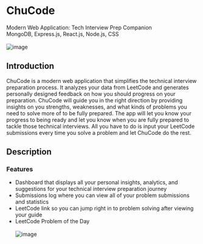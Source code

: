 # ChuCode
Modern Web Application: Tech Interview Prep Companion <br />
MongoDB, Express.js, React.js, Node.js, CSS <br /><br />
![image](https://github.com/malchu/chucodeweb/assets/64337385/a01b9b14-6126-43db-b616-17cc3edd5e84)


## Introduction
ChuCode is a modern web application that simplifies the technical interview preparation process. It analyzes your data from LeetCode and generates personally designed feedback on how you should progress on your preparation. ChuCode will guide you in the right direction by providing insights on you strengths, weaknesses, and what kinds of problems you need to solve more of to be fully prepared. The app will let you know your progress to being ready and let you know when you are fully prepared to tackle those technical interviews. All you have to do is input your LeetCode submissions every time you solve a problem and let ChuCode do the rest.

## Description
### Features
* Dashboard that displays all your personal insights, analytics, and suggestions for your technical interview preparation journey
* Submissions log where you can view all of your problem submissions and statistics
* LeetCode link so you can jump right in to problem solving after viewing your guide
* LeetCode Problem of the Day 
<br /><br />
![image](https://github.com/malchu/chucodeweb/assets/64337385/b1dbc2b3-a2d3-4a1a-bf26-832a95988552)

